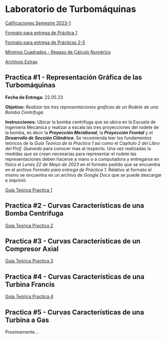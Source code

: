 # Laboratorio de Turbomáquinas

[Calificaciones Semestre 2023-1](https://docs.google.com/spreadsheets/d/1dHyrDGGiWUF9aYSE62jR7SWiAtSnGyaEmKaNMI_7SwQ/edit?usp=share_link)

[Formato para entrega de Práctica 1](https://docs.google.com/document/d/1gYhGz9Jz_o9-L_e6d9gUFL4t-jTdRnFC/edit?usp=share_link&ouid=100810407302287541575&rtpof=true&sd=true)

[Formato para entrega de Prácticas 2-5](https://docs.google.com/document/d/1jEqshva6qELq1Xc7y1YFCQRg_fc9dqMl/edit?usp=share_link&ouid=100810407302287541575&rtpof=true&sd=true)

[Mínimos Cuadrados - Repaso de Cálculo Numérico](https://drive.google.com/file/d/1E1CEZWLh7dYcm_lLeVU9o2O0N-eZ1-ME/view?usp=share_link)

[Archivos Extras](https://drive.google.com/drive/folders/1kz5qI-tdfK0cHVobLhg5kI7c7FVQ_iZR?usp=share_link)

## Practica #1 - Representación Gráfica de las Turbomáquinas

**Fecha de Entrega:** 22.05.23

**Objetivo:** *Realizar las tres representaciones graficas de un Rodete de una Bomba Centrifuga.*

**Instrucciones:** Ubicar la bomba centrifuga que se ubica en la Escuela de Ingeniería Mecánica y realizar a escala las tres proyecciones del rodete de la bomba, es decir la ***Proyección Meridional***, la ***Proyección Frontal*** y el ***Desarrollo de Sección Cilíndrica***. Se recomienda leer los fundamentos teóricos de la *Guía Teórica de la Practica 1* así como el *Capitulo 2 del Libro del Prof. Quevedo* para conocer mas al respecto. Una vez realizadas la medidas que se crean necesarias para representar el rodete las representaciones deben hacerse a mano o a computadora y entregarse en físico el *Lunes 22 de Mayo de 2023* en el formato pedido que se encuentra en el archivo *Formato para entrega de Práctica 1*. Relativo al formato el mismo se encuentra en un archivo de *Google Docs* que se puede descargar e imprimir.

[Guía Teórica Practica 1](https://drive.google.com/file/d/1TpzPuNDRKMo4Mx3l-AJwjIqI4Rrk1fSZ/view?usp=share_link)

## Practica #2 - Curvas Características de una Bomba Centrifuga

[Guía Teórica Practica 2](https://drive.google.com/file/d/1Uow2N96grFP4YzxBbvg5M0M86docu3MT/view?usp=share_link)

## Practica #3 - Curvas Características de un Compresor Axial

[Guía Teórica Practica 3](https://drive.google.com/file/d/1wr5IMjI-xOjyM6Y6t9RUrZgTOARnHt6j/view?usp=share_link)

## Practica #4 - Curvas Características de una Turbina Francis

[Guía Teórica Practica 4](https://drive.google.com/file/d/1OxfU1hOOJu2L34yl9S4OIP7scPtBXKJN/view?usp=share_link)

## Practica #5 - Curvas Características de una Turbina a Gas

Proximamente...
